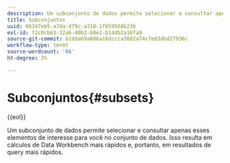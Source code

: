 ```yaml
---
description: Um subconjunto de dados permite selecionar e consultar apenas esses elementos de interesse para você no conjunto de dados. Isso resulta em cálculos de Data Workbench mais rápidos e, portanto, em resultados de query mais rápidos.
title: Subconjuntos
uuid: 66347eb5-a7da-479c-a318-1f859568b23b
exl-id: f2c0cb63-32a6-40b3-b8e1-b14db2a16fa9
source-git-commit: b1dda69a606a16dccca30d2a74c7e63dbd27936c
workflow-type: tm+mt
source-wordcount: '66'
ht-degree: 3%

---
```


# Subconjuntos{#subsets}

{{eol}}

Um subconjunto de dados permite selecionar e consultar apenas esses elementos de interesse para você no conjunto de dados. Isso resulta em cálculos de Data Workbench mais rápidos e, portanto, em resultados de query mais rápidos.

